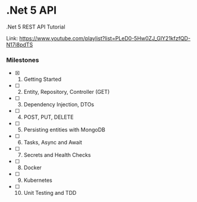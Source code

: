 # .Net 5 API

.Net 5 REST API Tutorial

Link: https://www.youtube.com/playlist?list=PLeD0-5Hw0ZJ_GlY21kfzfQD-N17i8pdTS

### Milestones

- [x] 1. Getting Started
- [ ] 2. Entity, Repository, Controller (GET)
- [ ] 3. Dependency Injection, DTOs
- [ ] 4. POST, PUT, DELETE
- [ ] 5. Persisting entities with MongoDB
- [ ] 6. Tasks, Async and Await
- [ ] 7. Secrets and Health Checks
- [ ] 8. Docker
- [ ] 9. Kubernetes
- [ ] 10. Unit Testing and TDD
